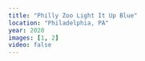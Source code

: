```yaml
---
title: "Philly Zoo Light It Up Blue"
location: "Philadelphia, PA"
year: 2020
images: [1, 2]
video: false
---
```

